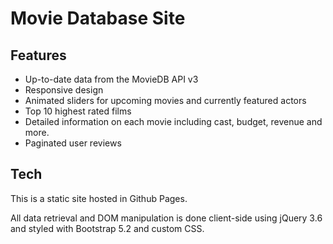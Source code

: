 # Movie Database Site

## Features
- Up-to-date data from the MovieDB API v3
- Responsive design
- Animated sliders for upcoming movies and currently featured actors
- Top 10 highest rated films
- Detailed information on each movie including cast, budget, revenue and more.
- Paginated user reviews

## Tech

This is a static site hosted in Github Pages.

All data retrieval and DOM manipulation is done client-side using jQuery 3.6 and styled with Bootstrap 5.2 and custom CSS.
